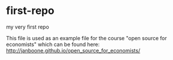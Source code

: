 # first-repo
my very first repo

This file is used as an example file for the course "open source for economists" which can be found here: http://janboone.github.io/open_source_for_economists/
